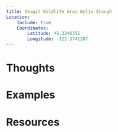 ```yaml
---
title: Skagit Wildlife Area Wylie Slough
Location:
    Include: true
    Coordinates:
        Latitude: 48.3246351
        Longitude: -122.3741287
---
```



# Thoughts

# Examples

# Resources
